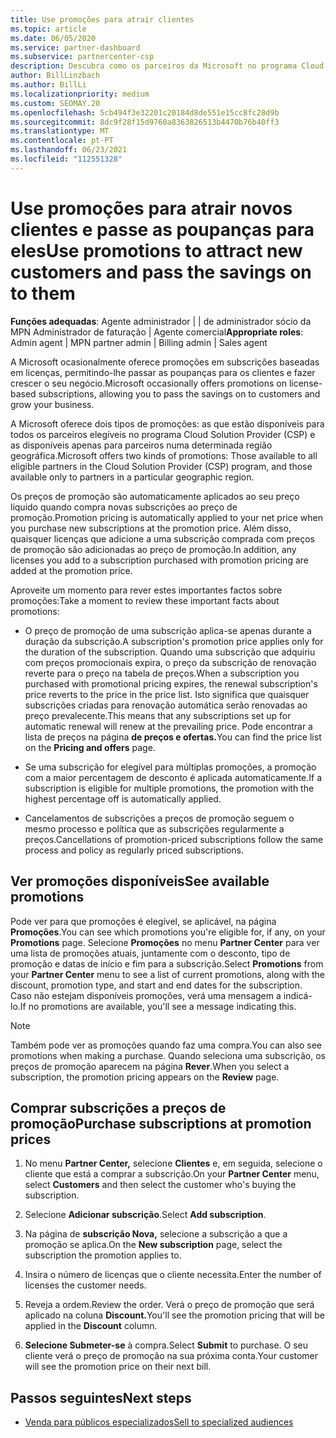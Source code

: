 ```yaml
---
title: Use promoções para atrair clientes
ms.topic: article
ms.date: 06/05/2020
ms.service: partner-dashboard
ms.subservice: partnercenter-csp
description: Descubra como os parceiros da Microsoft no programa Cloud Solution Provider podem comprar subscrições a preços de promoção e passar poupanças para os seus clientes.
author: BillLinzbach
ms.author: BillLi
ms.localizationpriority: medium
ms.custom: SEOMAY.20
ms.openlocfilehash: 5cb494f3e32201c20184d8de551e15cc8fc28d9b
ms.sourcegitcommit: 8dc9f28f15d9760a8363826513b4470b76b40ff3
ms.translationtype: MT
ms.contentlocale: pt-PT
ms.lasthandoff: 06/23/2021
ms.locfileid: "112551328"
---
```

# <a name="use-promotions-to-attract-new-customers-and-pass-the-savings-on-to-them"></a><span data-ttu-id="37e63-103">Use promoções para atrair novos clientes e passe as poupanças para eles</span><span class="sxs-lookup"><span data-stu-id="37e63-103">Use promotions to attract new customers and pass the savings on to them</span></span>



<span data-ttu-id="37e63-104">**Funções adequadas**: Agente administrador | | de administrador sócio da MPN Administrador de faturação | Agente comercial</span><span class="sxs-lookup"><span data-stu-id="37e63-104">**Appropriate roles**: Admin agent | MPN partner admin | Billing admin | Sales agent</span></span>


<span data-ttu-id="37e63-105">A Microsoft ocasionalmente oferece promoções em subscrições baseadas em licenças, permitindo-lhe passar as poupanças para os clientes e fazer crescer o seu negócio.</span><span class="sxs-lookup"><span data-stu-id="37e63-105">Microsoft occasionally offers promotions on license-based subscriptions, allowing you to pass the savings on to customers and grow your business.</span></span> 

<span data-ttu-id="37e63-106">A Microsoft oferece dois tipos de promoções: as que estão disponíveis para todos os parceiros elegíveis no programa Cloud Solution Provider (CSP) e as disponíveis apenas para parceiros numa determinada região geográfica.</span><span class="sxs-lookup"><span data-stu-id="37e63-106">Microsoft offers two kinds of promotions: Those available to all eligible partners in the Cloud Solution Provider (CSP) program, and those available only to partners in a particular geographic region.</span></span>

<span data-ttu-id="37e63-107">Os preços de promoção são automaticamente aplicados ao seu preço líquido quando compra novas subscrições ao preço de promoção.</span><span class="sxs-lookup"><span data-stu-id="37e63-107">Promotion pricing is automatically applied to your net price when you purchase new subscriptions at the promotion price.</span></span> <span data-ttu-id="37e63-108">Além disso, quaisquer licenças que adicione a uma subscrição comprada com preços de promoção são adicionadas ao preço de promoção.</span><span class="sxs-lookup"><span data-stu-id="37e63-108">In addition, any licenses you add to a subscription purchased with promotion pricing are added at the promotion price.</span></span> 

<span data-ttu-id="37e63-109">Aproveite um momento para rever estes importantes factos sobre promoções:</span><span class="sxs-lookup"><span data-stu-id="37e63-109">Take a moment to review these important facts about promotions:</span></span>

- <span data-ttu-id="37e63-110">O preço de promoção de uma subscrição aplica-se apenas durante a duração da subscrição.</span><span class="sxs-lookup"><span data-stu-id="37e63-110">A subscription's promotion price applies only for the duration of the subscription.</span></span> <span data-ttu-id="37e63-111">Quando uma subscrição que adquiriu com preços promocionais expira, o preço da subscrição de renovação reverte para o preço na tabela de preços.</span><span class="sxs-lookup"><span data-stu-id="37e63-111">When a subscription you purchased with promotional pricing expires, the renewal subscription's price reverts to the price in the price list.</span></span> <span data-ttu-id="37e63-112">Isto significa que quaisquer subscrições criadas para renovação automática serão renovadas ao preço prevalecente.</span><span class="sxs-lookup"><span data-stu-id="37e63-112">This means that any subscriptions set up for automatic renewal will renew at the prevailing price.</span></span> <span data-ttu-id="37e63-113">Pode encontrar a lista de preços na página **de preços e ofertas.**</span><span class="sxs-lookup"><span data-stu-id="37e63-113">You can find the price list on the **Pricing and offers** page.</span></span>

- <span data-ttu-id="37e63-114">Se uma subscrição for elegível para múltiplas promoções, a promoção com a maior percentagem de desconto é aplicada automaticamente.</span><span class="sxs-lookup"><span data-stu-id="37e63-114">If a subscription is eligible for multiple promotions, the promotion with the highest percentage off is automatically applied.</span></span>

- <span data-ttu-id="37e63-115">Cancelamentos de subscrições a preços de promoção seguem o mesmo processo e política que as subscrições regularmente a preços.</span><span class="sxs-lookup"><span data-stu-id="37e63-115">Cancellations of promotion-priced subscriptions follow the same process and policy as regularly priced subscriptions.</span></span>

## <a name="see-available-promotions"></a><span data-ttu-id="37e63-116">Ver promoções disponíveis</span><span class="sxs-lookup"><span data-stu-id="37e63-116">See available promotions</span></span>

<span data-ttu-id="37e63-117">Pode ver para que promoções é elegível, se aplicável, na página **Promoções**.</span><span class="sxs-lookup"><span data-stu-id="37e63-117">You can see which promotions you're eligible for, if any, on your **Promotions** page.</span></span> <span data-ttu-id="37e63-118">Selecione **Promoções** no menu **Partner Center** para ver uma lista de promoções atuais, juntamente com o desconto, tipo de promoção e datas de início e fim para a subscrição.</span><span class="sxs-lookup"><span data-stu-id="37e63-118">Select **Promotions** from your **Partner Center** menu to see a list of current promotions, along with the discount, promotion type, and start and end dates for the subscription.</span></span> <span data-ttu-id="37e63-119">Caso não estejam disponíveis promoções, verá uma mensagem a indicá-lo.</span><span class="sxs-lookup"><span data-stu-id="37e63-119">If no promotions are available, you'll see a message indicating this.</span></span> 

> [!NOTE]  
> <span data-ttu-id="37e63-120">Também pode ver as promoções quando faz uma compra.</span><span class="sxs-lookup"><span data-stu-id="37e63-120">You can also see promotions when making a purchase.</span></span> <span data-ttu-id="37e63-121">Quando seleciona uma subscrição, os preços de promoção aparecem na página **Rever**.</span><span class="sxs-lookup"><span data-stu-id="37e63-121">When you select a subscription, the promotion pricing appears on the **Review** page.</span></span>

## <a name="purchase-subscriptions-at-promotion-prices"></a><span data-ttu-id="37e63-122">Comprar subscrições a preços de promoção</span><span class="sxs-lookup"><span data-stu-id="37e63-122">Purchase subscriptions at promotion prices</span></span>

1. <span data-ttu-id="37e63-123">No menu **Partner Center,** selecione **Clientes** e, em seguida, selecione o cliente que está a comprar a subscrição.</span><span class="sxs-lookup"><span data-stu-id="37e63-123">On your **Partner Center** menu, select **Customers** and then select the customer who's buying the subscription.</span></span> 

2. <span data-ttu-id="37e63-124">Selecione **Adicionar subscrição**.</span><span class="sxs-lookup"><span data-stu-id="37e63-124">Select **Add subscription**.</span></span>

3. <span data-ttu-id="37e63-125">Na página de **subscrição Nova,** selecione a subscrição a que a promoção se aplica.</span><span class="sxs-lookup"><span data-stu-id="37e63-125">On the **New subscription** page, select the subscription the promotion applies to.</span></span>

4. <span data-ttu-id="37e63-126">Insira o número de licenças que o cliente necessita.</span><span class="sxs-lookup"><span data-stu-id="37e63-126">Enter the number of licenses the customer needs.</span></span> 

5. <span data-ttu-id="37e63-127">Reveja a ordem.</span><span class="sxs-lookup"><span data-stu-id="37e63-127">Review the order.</span></span> <span data-ttu-id="37e63-128">Verá o preço de promoção que será aplicado na coluna **Discount.**</span><span class="sxs-lookup"><span data-stu-id="37e63-128">You'll see the promotion pricing that will be applied in the **Discount** column.</span></span>  

6. <span data-ttu-id="37e63-129">**Selecione Submeter-se** à compra.</span><span class="sxs-lookup"><span data-stu-id="37e63-129">Select **Submit** to purchase.</span></span> <span data-ttu-id="37e63-130">O seu cliente verá o preço de promoção na sua próxima conta.</span><span class="sxs-lookup"><span data-stu-id="37e63-130">Your customer will see the promotion price on their next bill.</span></span>  


## <a name="next-steps"></a><span data-ttu-id="37e63-131">Passos seguintes</span><span class="sxs-lookup"><span data-stu-id="37e63-131">Next steps</span></span>

- [<span data-ttu-id="37e63-132">Venda para públicos especializados</span><span class="sxs-lookup"><span data-stu-id="37e63-132">Sell to specialized audiences</span></span>](sell-to-education-customers.md)